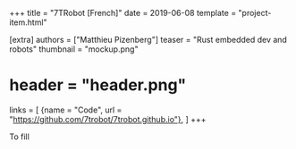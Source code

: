 +++
title = "7TRobot [French]"
date = 2019-06-08
template = "project-item.html"

[extra]
authors = ["Matthieu Pizenberg"]
teaser = "Rust embedded dev and robots"
thumbnail = "mockup.png"
# header = "header.png"
links = [
    {name = "Code", url = "https://github.com/7trobot/7trobot.github.io"},
]
+++

To fill

